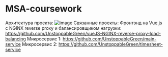 # MSA-coursework
Архитектура проекта:
![image](https://github.com/UnstoppableGreen/MSA-coursework/assets/92461871/4742e04e-b26e-4bbe-94f1-228af1f31334)
Связанные проекты:
Фронтэнд на Vue.js с NGINX reverse proxy и балансировщиком нагрузки: https://github.com/UnstoppableGreen/vueJS-NGINX-reverse-proxy-load-balancing
Микросервис 1: https://github.com/UnstoppableGreen/main-service
Микросервис 2: https://github.com/UnstoppableGreen/timesheet-service

